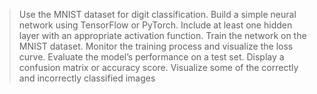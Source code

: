 >Use the MNIST dataset for digit classification.
>Build a simple neural network using TensorFlow or PyTorch.
>Include at least one hidden layer with an appropriate activation function.
>Train the network on the MNIST dataset.
>Monitor the training process and visualize the loss curve.
>Evaluate the model’s performance on a test set.
>Display a confusion matrix or accuracy score.
>Visualize some of the correctly and incorrectly classified images

